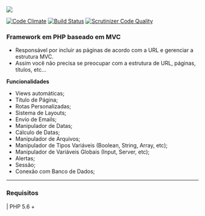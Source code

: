 <img src="https://rawgit.com/winframework/winphp/master/www/public/img/image-readme.png"/>

[![Code Climate](https://codeclimate.com/github/winframework/winphp.png)](https://codeclimate.com/github/winframework/winphp)
[![Build Status](https://scrutinizer-ci.com/g/winframework/winphp/badges/build.png?b=master)](https://scrutinizer-ci.com/g/winframework/winphp/build-status/master)
[![Scrutinizer Code Quality](https://scrutinizer-ci.com/g/winframework/winphp/badges/quality-score.png?b=master)](https://scrutinizer-ci.com/g/winframework/winphp/?branch=master)


### Framework em PHP baseado em MVC

- Responsável por incluir as páginas de acordo com a URL e gerenciar a estrutura MVC.
- Assim você não precisa se preocupar com a estrutura de URL, páginas, títulos, etc...


**Funcionalidades**

- Views automáticas;
- Título de Página;
- Rotas Personalizadas;
- Sistema de Layouts;
- Envio de Emails;
- Manipulador de Datas;
- Cálculo de Datas;
- Manipulador de Arquivos;
- Manipulador de Tipos Variáveis (Boolean, String, Array, etc);
- Manipulador de Variáveis Globais (Input, Server, etc);
- Alertas;
- Sessão;
- Conexão com Banco de Dados;

---


### Requisitos

| PHP 5.6 +